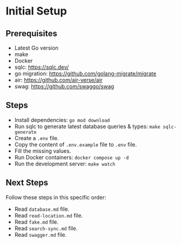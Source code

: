 # Initial Setup

## Prerequisites

- Latest Go version
- make
- Docker
- sqlc: https://sqlc.dev/
- go migration: https://github.com/golang-migrate/migrate
- air: https://github.com/air-verse/air
- swag: https://github.com/swaggo/swag

## Steps

- Install dependencies: `go mod download`
- Run sqlc to generate latest database queries & types: `make sqlc-generate`
- Create a `.env` file.
- Copy the content of `.env.example` file to `.env` file.
- Fill the missing values.
- Run Docker containers: `docker compose up -d`
- Run the development server: `make watch`

## Next Steps

Follow these steps in this specific order:

- Read `database.md` file.
- Read `read-location.md` file.
- Read `fake.md` file.
- Read `search-sync.md` file.
- Read `swagger.md` file.
